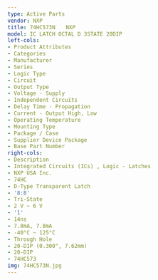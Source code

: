 ```yaml
---
type: Active Parts
vendor: NXP
title: 74HC573N　　NXP
model: IC LATCH OCTAL D 3STATE 20DIP
left-cols:
- Product Attributes
- Categories
- Manufacturer
- Series
- Logic Type
- Circuit
- Output Type
- Voltage - Supply
- Independent Circuits
- Delay Time - Propagation
- Current - Output High, Low
- Operating Temperature
- Mounting Type
- Package / Case
- Supplier Device Package
- Base Part Number
right-cols:
- Description
- Integrated Circuits (ICs) , Logic - Latches
- NXP USA Inc.
- 74HC
- D-Type Transparent Latch
- '8:8'
- Tri-State
- 2 V ~ 6 V
- '1'
- 14ns
- 7.8mA, 7.8mA
- -40°C ~ 125°C
- Through Hole
- 20-DIP (0.300", 7.62mm)
- 20-DIP
- 74HC573
img: 74HC573N.jpg
---
```

